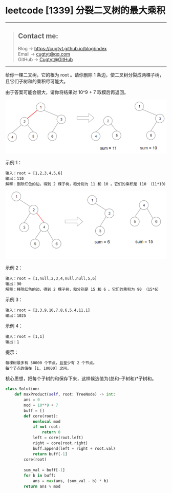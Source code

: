 # leetcode [1339] 分裂二叉树的最大乘积

---
> ## Contact me:
> Blog -> <https://cugtyt.github.io/blog/index>  
> Email -> <cugtyt@qq.com>  
> GitHub -> [Cugtyt@GitHub](https://github.com/Cugtyt)

---

给你一棵二叉树，它的根为 root 。请你删除 1 条边，使二叉树分裂成两棵子树，且它们子树和的乘积尽可能大。

由于答案可能会很大，请你将结果对 10^9 + 7 取模后再返回。

![](R/sample_1_1699.png)

示例 1：
```
输入：root = [1,2,3,4,5,6]
输出：110
解释：删除红色的边，得到 2 棵子树，和分别为 11 和 10 。它们的乘积是 110 （11*10）
```

![](R/sample_2_1699.png)

示例 2：
```
输入：root = [1,null,2,3,4,null,null,5,6]
输出：90
解释：移除红色的边，得到 2 棵子树，和分别是 15 和 6 。它们的乘积为 90 （15*6）
```

示例 3：
```
输入：root = [2,3,9,10,7,8,6,5,4,11,1]
输出：1025
```

示例 4：
```
输入：root = [1,1]
输出：1
```

提示：
```
每棵树最多有 50000 个节点，且至少有 2 个节点。
每个节点的值在 [1, 10000] 之间。
```

核心思想，把每个子树的和保存下来，这样候选值为(总和-子树和)*子树和。

``` python
class Solution:
    def maxProduct(self, root: TreeNode) -> int:
        ans = 0
        mod = 10**9 + 7
        buff = []
        def core(root):
            nonlocal mod
            if not root:
                return 0
            left = core(root.left)
            right = core(root.right)
            buff.append(left + right + root.val)
            return buff[-1]
        core(root)
        
        sum_val = buff[-1]
        for b in buff:
            ans = max(ans, (sum_val - b) * b)
        return ans % mod
```
